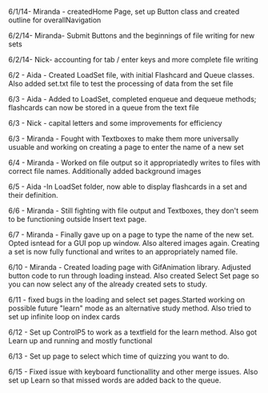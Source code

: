6/1/14- Miranda - createdHome Page, set up Button class and created outline for overallNavigation

6/2/14- Miranda- Submit Buttons and the beginnings of file writing for new sets

6/2/14- Nick- accounting for tab / enter keys and more complete file writing

6/2 - Aida - Created LoadSet file, with initial Flashcard and Queue classes. Also added set.txt file to test the processing of data from the set file

6/3 - Aida - Added to LoadSet, completed enqueue and dequeue methods; flashcards can now be stored in a queue from the text file

6/3 - Nick - capital letters and some improvements for efficiency

6/3 - Miranda - Fought with Textboxes to make them more universally usuable and working on creating a page to enter the name of a new set

6/4 - Miranda - Worked on file output so it appropriatedly writes to files with correct file names. Additionally added background images

6/5 - Aida -In LoadSet folder, now able to display flashcards in a set and their definition.

6/6 - Miranda - Still fighting with file output and Textboxes, they don't seem to be functioning outside Insert text page.

6/7 - Miranda - Finally gave up on a page to type the name of the new set. Opted isntead for a GUI pop up window. Also altered images again. Creating a set is now fully functional and writes to an appropriately named file.

6/10 - Miranda - Created loading page with GifAnimation library. Adjusted button code to run through loading instead. Also created Select Set page so you can now select any of the already created sets to study.

6/11 - fixed bugs in the loading and select set pages.Started working on possible future "learn" mode as an alternative study method. Also tried to set up infinite loop on index cards

6/12 - Set up ControlP5 to work as a textfield for the learn method. Also got Learn up and running and mostly functional

6/13 - Set up page to select which time of quizzing you want to do.

6/15 - Fixed issue with keyboard functionallity and other merge issues. Also set up Learn so that missed words are added back to the queue.
